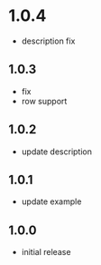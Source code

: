 # 1.0.4

- description fix

## 1.0.3

- fix
- row support

## 1.0.2

- update description

## 1.0.1

- update example

## 1.0.0

- initial release
